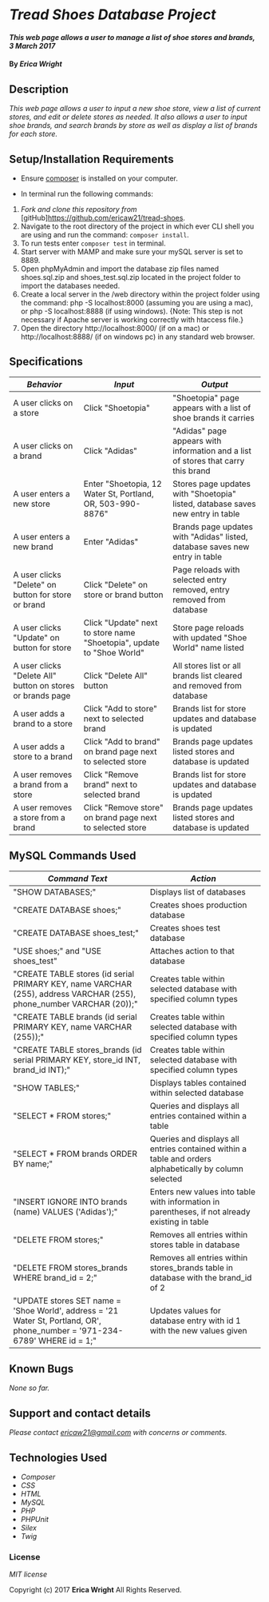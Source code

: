 # _Tread Shoes Database Project_

#### _This web page allows a user to manage a list of shoe stores and brands, 3 March 2017_

#### By _**Erica Wright**_

## Description

_This web page allows a user to input a new shoe store, view a list of current stores, and edit or delete stores as needed. It also allows a user to input shoe brands, and search brands by store as well as display a list of brands for each store._

## Setup/Installation Requirements

* Ensure [composer](https://getcomposer.org/) is installed on your computer.

* In terminal run the following commands:

1. _Fork and clone this repository from_ [gitHub]https://github.com/ericaw21/tread-shoes.
2. Navigate to the root directory of the project in which ever CLI shell you are using and run the command: `composer install`.
3. To run tests enter `composer test` in terminal.
4. Start server with MAMP and make sure your mySQL server is set to 8889.
5. Open phpMyAdmin and import the database zip files named shoes.sql.zip and shoes_test.sql.zip located in the project folder to import the databases needed.
6. Create a local server in the /web directory within the project folder using the command: php -S localhost:8000 (assuming you are using a mac), or php -S localhost:8888 (if using windows). {Note: This step is not necessary if Apache server is working correctly with htaccess file.}
7. Open the directory http://localhost:8000/ (if on a mac) or http://localhost:8888/ (if on windows pc) in any standard web browser.

## Specifications

|    *Behavior*   |    *Input*    |     *Output*    |
|-----------------|---------------|-----------------|
|A user clicks on a store|Click "Shoetopia"|"Shoetopia" page appears with a list of shoe brands it carries|
|A user clicks on a brand|Click "Adidas"|"Adidas" page appears with information and a list of stores that carry this brand|
|A user enters a new store|Enter "Shoetopia, 12 Water St, Portland, OR, 503-990-8876"|Stores page updates with "Shoetopia" listed, database saves new entry in table|
|A user enters a new brand|Enter "Adidas"|Brands page updates with "Adidas" listed, database saves new entry in table|
|A user clicks "Delete" on button for store or brand|Click "Delete" on store or brand button|Page reloads with selected entry removed, entry removed from database|
|A user clicks "Update" on button for store|Click "Update" next to store name "Shoetopia", update to "Shoe World"|Store page reloads with updated "Shoe World" name listed|
|A user clicks "Delete All" button on stores or brands page| Click "Delete All" button|All stores list or all brands list cleared and removed from database|
|A user adds a brand to a store|Click "Add to store" next to selected brand|Brands list for store updates and database is updated|
|A user adds a store to a brand|Click "Add to brand" on brand page next to selected store|Brands page updates listed stores and database is updated|
|A user removes a brand from a store|Click "Remove brand" next to selected brand|Brands list for store updates and database is updated|
|A user removes a store from a brand|Click "Remove store" on brand page next to selected store|Brands page updates listed stores and database is updated|

## MySQL Commands Used

| *Command Text* | *Action* |
|----------------|----------|
| "SHOW DATABASES;"| Displays list of databases|
| "CREATE DATABASE shoes;"|Creates shoes production database|
| "CREATE DATABASE shoes_test;"|Creates shoes test database|
|"USE shoes;" and "USE shoes_test"|Attaches action to that database|
|"CREATE TABLE stores (id serial PRIMARY KEY, name VARCHAR (255), address VARCHAR (255), phone_number VARCHAR (20));"|Creates table within selected database with specified column types|
|"CREATE TABLE brands (id serial PRIMARY KEY, name VARCHAR (255));"|Creates table within selected database with specified column types|
|"CREATE TABLE stores_brands (id serial PRIMARY KEY, store_id INT, brand_id INT);"|Creates table within selected database with specified column types|
|"SHOW TABLES;"|Displays tables contained within selected database|
|"SELECT * FROM stores;"|Queries and displays all entries contained within a table|
|"SELECT * FROM brands ORDER BY name;"|Queries and displays all entries contained within a table and orders alphabetically by column selected|
|"INSERT IGNORE INTO brands (name) VALUES ('Adidas');"|Enters new values into table with information in parentheses, if not already existing in table|
|"DELETE FROM stores;"|Removes all entries within stores table in database|
|"DELETE FROM stores_brands WHERE brand_id = 2;"|Removes all entries within stores_brands table in database with the brand_id of 2|
|"UPDATE stores SET name = 'Shoe World', address = '21 Water St, Portland, OR', phone_number = '971-234-6789' WHERE id = 1;"|Updates values for database entry with id 1 with the new values given|

## Known Bugs

_None so far._

## Support and contact details

_Please contact ericaw21@gmail.com with concerns or comments._

## Technologies Used

* _Composer_
* _CSS_
* _HTML_
* _MySQL_
* _PHP_
* _PHPUnit_
* _Silex_
* _Twig_

### License

*MIT license*

Copyright (c) 2017 **Erica Wright** All Rights Reserved.
